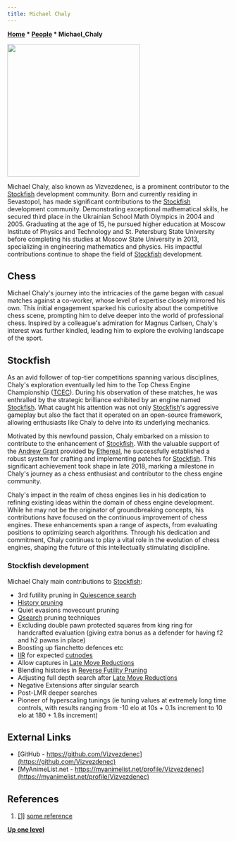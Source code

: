 ```yaml
---
title: Michael Chaly
---
```

**[Home](Home "Home") \* [People](People "People") \* Michael_Chaly**

<img src="https://media.discordapp.net/attachments/1032922913499783169/1168184659377655839/c0L3fT1bpyk.jpg?ex=6550d7be&is=653e62be&hm=59ec1be1ef6dd77aa529e798bccd0c22dc2e131b441b352b39b21fba9e39af4c&=&width=469&height=626" width="300">

Michael Chaly, also known as Vizvezdenec, is a prominent contributor to the [Stockfish](Stockfish.md) development community. Born and currently residing in Sevastopol, has made significant contributions to the [Stockfish](Stockfish.md) development community. Demonstrating exceptional mathematical skills, he secured third place in the Ukrainian School Math Olympics in 2004 and 2005. Graduating at the age of 15, he pursued higher education at Moscow Institute of Physics and Technology and St. Petersburg State University before completing his studies at Moscow State University in 2013, specializing in engineering mathematics and physics. His impactful contributions continue to shape the field of [Stockfish](Stockfish.md) development.

## Chess
Michael Chaly's journey into the intricacies of the game began with casual matches against a co-worker, whose level of expertise closely mirrored his own. This initial engagement sparked his curiosity about the competitive chess scene, prompting him to delve deeper into the world of professional chess. Inspired by a colleague's admiration for Magnus Carlsen, Chaly's interest was further kindled, leading him to explore the evolving landscape of the sport.

## Stockfish
As an avid follower of top-tier competitions spanning various disciplines, Chaly's exploration eventually led him to the Top Chess Engine Championship ([TCEC](TCEC.md)). During his observation of these matches, he was enthralled by the strategic brilliance exhibited by an engine named [Stockfish](Stockfish.md). What caught his attention was not only [Stockfish](Stockfish.md)'s aggressive gameplay but also the fact that it operated on an open-source framework, allowing enthusiasts like Chaly to delve into its underlying mechanics.

Motivated by this newfound passion, Chaly embarked on a mission to contribute to the enhancement of [Stockfish](Stockfish.md). With the valuable support of the [Andrew Grant](Andrew_Grant.md) provided by [Ethereal](Ethereal.md), he successfully established a robust system for crafting and implementing patches for [Stockfish](Stockfish.md). This significant achievement took shape in late 2018, marking a milestone in Chaly's journey as a chess enthusiast and contributor to the chess engine community.

Chaly's impact in the realm of chess engines lies in his dedication to refining existing ideas within the domain of chess engine development. While he may not be the originator of groundbreaking concepts, his contributions have focused on the continuous improvement of chess engines. These enhancements span a range of aspects, from evaluating positions to optimizing search algorithms. Through his dedication and commitment, Chaly continues to play a vital role in the evolution of chess engines, shaping the future of this intellectually stimulating discipline.

### Stockfish development
Michael Chaly main contributions to [Stockfish](Stockfish.md):
* 3rd futility pruning in [Quiescence search](Quiescence_search)
* [History pruning](History_Leaf_Pruning.md)
* Quiet evasions movecount pruning
* [Qsearch](Quiescence_Search.md) pruning techniques
* Excluding double pawn protected squares from king ring for handcrafted evaluation (giving extra bonus as a defender for having f2 and h2 pawns in place)
* Boosting up fianchetto defences etc
* [IIR](Internal_Iterative_Reductions "Internal Iterative Reductions") for expected [cutnodes](Node_Types#cut-nodes)
* Allow captures in [Late Move Reductions](Late_Move_Reductions)
* Blending histories in [Reverse Futility Pruning](Reverse_futility_pruning "Reverse futility pruning")
* Adjusting full depth search after [Late Move Reductions](Late_Move_Reductions)
* Negative Extensions after singular search
* Post-LMR deeper searches
* Pioneer of hyperscaling tunings (ie tuning values at extremely long time controls, with results ranging from -10 elo at 10s + 0.1s increment to 10 elo at 180 + 1.8s increment)

## External Links
* [GitHub - https://github.com/Vizvezdenec](https://github.com/Vizvezdenec)
* [MyAnimeList.net - https://myanimelist.net/profile/Vizvezdenec](https://myanimelist.net/profile/Vizvezdenec)
 
## References

1. <a id="cite-ref-1" href="#cite-note-1">[1]</a> [some reference](https://example.com)

**[Up one level]([People](People.md) "[People](People.md)")**
